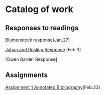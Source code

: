 # Catalog of work

## Responses to readings

[Blumenstock response](https://github.com/fpate/workshop3/blob/master/bluemenstock.md)(Jan.27)

[Jahan and Rosling Response](https://github.com/fpate/workshop3/blob/master/Podcast_jahan.md) (Feb.3)

[Owen Barder Response]

## Assignments

[Assignment 1 Annotated Bibliography](https://github.com/fpate/workshop3/blob/master/Assignment1.md)(Feb.23)
